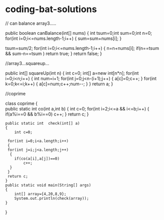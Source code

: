 # coding-bat-solutions


// can balance array3.....

public boolean canBalance(int[] nums)
{
  int tsum=0;int sum=0;int n=0;
  for(int i=0;i<=nums.length-1;i++)
  {
    sum=sum+nums[i];
  }
  
  tsum=sum/2;
  for(int i=0;i<=nums.length-1;i++)
  {
    n=n+nums[i];
    if(n==tsum && sum-n==tsum  )
    return true;
  }
  return false;
}


//array3...squareup...

public int[] squareUp(int n) {
  int c=0; 
  int[] a=new int[n*n];
  for(int i=0;i<n;i++)
  {
    int num=i+1;
    for(int j=0;j<n-(i+1);j++)
      {
        a[c]=0;c++;
      }
      for(int k=0;k<=i;k++)
      {
        a[c]=num;c++;num--;
      }
  }
  return a;
}

//coprime

class coprime
{  
	public static int co(int a,int b)
  {
	int c=0;
	for(int i=2;i<=a && i<=b;i++)
	{
	if(a%i==0 && b%i==0)
	c++;
	}
	return c;
  }

	public static int  check(int[] a)
	{
		int c=0;
   
     for(int i=0;i<a.length;i++)
     {
     for(int j=i;j<a.length;j++)
      {
     	if(co(a[i],a[j])==0)
     		c++;
      }
	 }
	 return c;
    }
	public static void main(String[] args)
    {
    	int[] array={4,20,8,9};
		System.out.println(check(array));
	}
}

